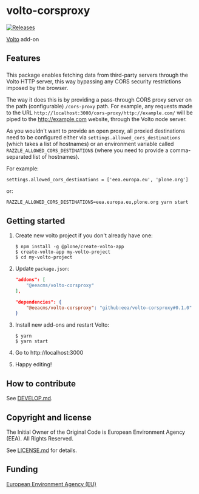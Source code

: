 # volto-corsproxy
[![Releases](https://img.shields.io/github/v/release/eea/volto-corsproxy)](https://github.com/eea/volto-corsproxy/releases)

[Volto](https://github.com/plone/volto) add-on

## Features

###

This package enables fetching data from third-party servers through the Volto
HTTP server, this way bypassing any CORS security restrictions imposed by the
browser.

The way it does this is by providing a pass-through CORS proxy server on the
path (configurable) `/cors-proxy` path. For example, any requests made to the
URL `http://localhost:3000/cors-proxy/http://example.com/` will be piped to
the http://example.com website, through the Volto node server.

As you wouldn't want to provide an open proxy, all proxied destinations need to
be configured either via `settings.allowed_cors_destinations` (which takes
a list of hostnames) or an environment variable called
`RAZZLE_ALLOWED_CORS_DESTINATIONS` (where you need to provide a comma-separated
list of hostnames).

For example:

```
settings.allowed_cors_destinations = ['eea.europa.eu', 'plone.org']

```

or:

```
RAZZLE_ALLOWED_CORS_DESTINATIONS=eea.europa.eu,plone.org yarn start
```

## Getting started

1. Create new volto project if you don't already have one:
    ```
    $ npm install -g @plone/create-volto-app
    $ create-volto-app my-volto-project
    $ cd my-volto-project
    ```

1. Update `package.json`:
    ``` JSON
    "addons": [
        "@eeacms/volto-corsproxy"
    ],

    "dependencies": {
        "@eeacms/volto-corsproxy": "github:eea/volto-corsproxy#0.1.0"
    }
    ```

1. Install new add-ons and restart Volto:
    ```
    $ yarn
    $ yarn start
    ```

1. Go to http://localhost:3000

1. Happy editing!

## How to contribute

See [DEVELOP.md](DEVELOP.md).

## Copyright and license

The Initial Owner of the Original Code is European Environment Agency (EEA).
All Rights Reserved.

See [LICENSE.md](LICENSE.md) for details.

## Funding

[European Environment Agency (EU)](http://eea.europa.eu)
